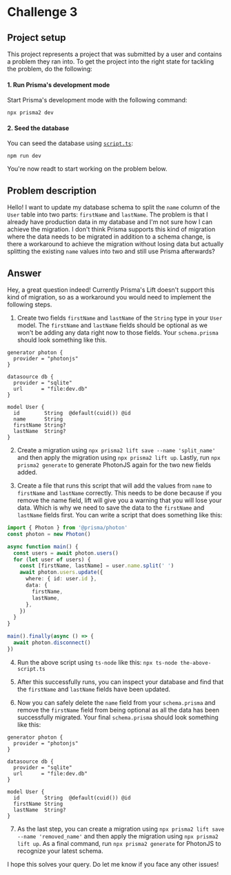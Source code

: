 # Challenge 3

## Project setup

This project represents a project that was submitted by a user and contains a problem they ran into. To get the project into the right state for tackling the problem, do the following:

#### 1. Run Prisma's development mode

Start Prisma's development mode with the following command:

```
npx prisma2 dev
```

#### 2. Seed the database

You can seed the database using [`script.ts`](./script.ts):

```
npm run dev
```

You're now readt to start working on the problem below.

## Problem description

Hello! I want to update my database schema to split the `name` column of the `User` table into two parts: `firstName` and `lastName`. The problem is that I already have production data in my database and I'm not sure how I can achieve the migration. I don't think Prisma supports this kind of migration where the data needs to be migrated in addition to a schema change, is there a workaround to achieve the migration without losing data but actually splitting the existing `name` values into two and still use Prisma afterwards?

## Answer

Hey, a great question indeed! Currently Prisma's Lift doesn't support this kind of migration, so as a workaround you would need to implement the following steps.

1. Create two fields `firstName` and `lastName` of the `String` type in your `User` model. The `firstName` and `lastName` fields should be optional as we won't be adding any data right now to those fields. Your `schema.prisma` should look something like this.

```prisma
generator photon {
  provider = "photonjs"
}

datasource db {
  provider = "sqlite"
  url      = "file:dev.db"
}

model User {
  id        String  @default(cuid()) @id
  name      String
  firstName String?
  lastName  String?
}
```

2. Create a migration using `npx prisma2 lift save --name 'split_name'` and then apply the migration using `npx prisma2 lift up`. Lastly, run `npx prisma2 generate` to generate PhotonJS again for the two new fields added.

3. Create a file that runs this script that will add the values from `name` to `firstName` and `lastName` correctly. This needs to be done because if you remove the name field, lift will give you a warning that you will lose your data. Which is why we need to save the data to the `firstName` and `lastName` fields first. You can write a script that does something like this:

```ts
import { Photon } from '@prisma/photon'
const photon = new Photon()

async function main() {
  const users = await photon.users()
  for (let user of users) {
    const [firstName, lastName] = user.name.split(' ')
    await photon.users.update({
      where: { id: user.id },
      data: {
        firstName,
        lastName,
      },
    })
  }
}

main().finally(async () => {
  await photon.disconnect()
})
```

4. Run the above script using `ts-node` like this: `npx ts-node the-above-script.ts`

5. After this successfully runs, you can inspect your database and find that the `firstName` and `lastName` fields have been updated.

6. Now you can safely delete the `name` field from your `schema.prisma` and remove the `firstName` field from being optional as all the data has been successfully migrated. Your final `schema.prisma` should look something like this:

```prisma
generator photon {
  provider = "photonjs"
}

datasource db {
  provider = "sqlite"
  url      = "file:dev.db"
}

model User {
  id        String  @default(cuid()) @id
  firstName String
  lastName  String?
}
```

7. As the last step, you can create a migration using `npx prisma2 lift save --name 'removed_name'` and then apply the migration using `npx prisma2 lift up`. As a final command, run `npx prisma2 generate` for PhotonJS to recognize your latest schema.

I hope this solves your query. Do let me know if you face any other issues!

